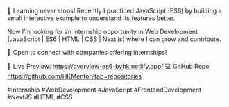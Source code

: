 🌟 Learning never stops!
Recently I practiced JavaScript (ES6) by building a small interactive example to understand its features better.

Now I’m looking for an internship opportunity in Web Development (JavaScript | ES6 | HTML | CSS | Next.js) where I can grow and contribute.

📢 Open to connect with companies offering internships!

🔗 Live Preview:  https://overview-es6-byhk.netlify.app/
💻  GitHub Repo https://github.com/HKMentor?tab=repositories

#Internship #WebDevelopment #JavaScript #FrontendDevelopment #NextJS #HTML #CSS

